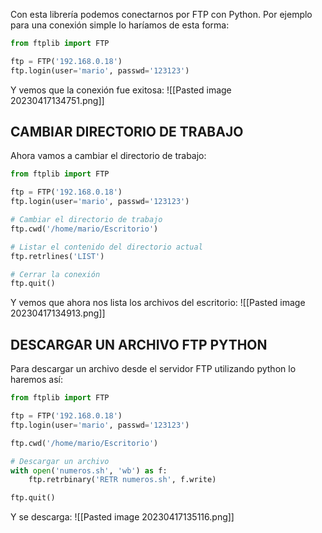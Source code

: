 Con esta librería podemos conectarnos por FTP con Python. Por ejemplo para una conexión simple lo haríamos de esta forma:
```python
from ftplib import FTP

ftp = FTP('192.168.0.18')
ftp.login(user='mario', passwd='123123')
```
Y vemos que la conexión fue exitosa:
![[Pasted image 20230417134751.png]]
## CAMBIAR DIRECTORIO DE TRABAJO
Ahora vamos a cambiar el directorio de trabajo:
```python
from ftplib import FTP

ftp = FTP('192.168.0.18')
ftp.login(user='mario', passwd='123123')

# Cambiar el directorio de trabajo
ftp.cwd('/home/mario/Escritorio')

# Listar el contenido del directorio actual
ftp.retrlines('LIST')

# Cerrar la conexión
ftp.quit()
```
Y vemos que ahora nos lista los archivos del escritorio:
![[Pasted image 20230417134913.png]]
## DESCARGAR UN ARCHIVO FTP PYTHON
Para descargar un archivo desde el servidor FTP utilizando python lo haremos así:
```python
from ftplib import FTP

ftp = FTP('192.168.0.18')
ftp.login(user='mario', passwd='123123')

ftp.cwd('/home/mario/Escritorio')

# Descargar un archivo
with open('numeros.sh', 'wb') as f:
    ftp.retrbinary('RETR numeros.sh', f.write)

ftp.quit()
```
Y se descarga:
![[Pasted image 20230417135116.png]]
